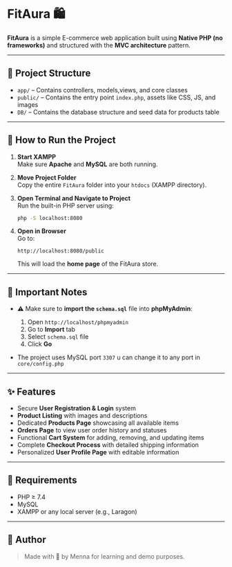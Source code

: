 # FitAura 🛍️

**FitAura** is a simple E-commerce web application built using **Native PHP (no frameworks)** and structured with the **MVC architecture** pattern.

---

## 📁 Project Structure

- `app/` – Contains controllers, models,views, and core classes  
- `public/` – Contains the entry point `index.php`, assets like CSS, JS, and images  
- `DB/` – Contains the database structure and seed data for products table

---

## 🚀 How to Run the Project

1. **Start XAMPP**  
   Make sure **Apache** and **MySQL** are both running.

2. **Move Project Folder**  
   Copy the entire `FitAura` folder into your `htdocs` (XAMPP directory).

3. **Open Terminal and Navigate to Project**  
   Run the built-in PHP server using:

   ```bash
   php -S localhost:8080
   ```

4. **Open in Browser**  
   Go to:

   ```
   http://localhost:8080/public
   ```

   This will load the **home page** of the FitAura store.

---

## 🧠 Important Notes

- ⚠️ Make sure to **import the `schema.sql`** file into **phpMyAdmin**:

  1. Open `http://localhost/phpmyadmin`
  2. Go to **Import** tab
  3. Select `schema.sql` file
  4. Click **Go**

- The project uses MySQL port `3307` u can change it to any port in `core/config.php` 

---

## ✨ Features

- Secure **User Registration & Login** system  
- **Product Listing** with images and descriptions  
- Dedicated **Products Page** showcasing all available items  
- **Orders Page** to view user order history and statuses  
- Functional **Cart System** for adding, removing, and updating items  
- Complete **Checkout Process** with detailed shipping information  
- Personalized **User Profile Page** with editable information


---

## 📌 Requirements

- PHP ≥ 7.4
- MySQL
- XAMPP or any local server (e.g., Laragon)

---

## 🤝 Author

> Made with 💛 by Menna for learning and demo purposes.
